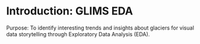 # Introduction: GLIMS EDA 
Purpose: To identify interesting trends and insights about glaciers for visual data storytelling through Exploratory Data Analysis (EDA).
